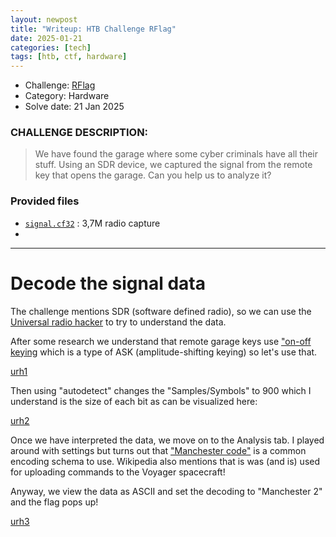 ```yaml
---
layout: newpost
title: "Writeup: HTB Challenge RFlag"
date: 2025-01-21
categories: [tech]
tags: [htb, ctf, hardware]
---
```


- Challenge: [RFlag](https://app.hackthebox.com/challenges/RFlag)
- Category: Hardware
- Solve date: 21 Jan 2025

### CHALLENGE DESCRIPTION: 

> We have found the garage where some cyber criminals have all their stuff. Using an SDR device, we captured the signal from the remote key that opens the garage. Can you help us to analyze it?

### Provided files

- [`signal.cf32`](({{site.baseurl}}/assets/ctf_files/htb_rflag/signal.cf32)) : 3,7M radio capture
- 
---

# Decode the signal data

The challenge mentions SDR (software defined radio), so we can use the [Universal radio hacker](https://github.com/jopohl/urh) to try to understand the data.

After some research we understand that remote garage keys use ["on-off keying](https://en.wikipedia.org/wiki/On%E2%80%93off_keying) which is a type of ASK (amplitude-shifting keying) so let's use that.

[urh1]({{site.baseurl}}/assets/ctf_files/htb_rflag/urh1.png)


Then using "autodetect" changes the "Samples/Symbols" to 900 which I understand is the size of each bit as can be visualized here:

[urh2]({{site.baseurl}}/assets/ctf_files/htb_rflag/urh2.png)


Once we have interpreted the data, we move on to the Analysis tab. I played around with settings but turns out that ["Manchester code"](https://en.wikipedia.org/wiki/Manchester_code) is a common encoding schema to use.  Wikipedia also mentions that is was (and is) used for uploading commands to the Voyager spacecraft!

Anyway, we view the data as ASCII and set the decoding to "Manchester 2" and the flag pops up!

[urh3]({{site.baseurl}}/assets/ctf_files/htb_rflag/urh3.png)
